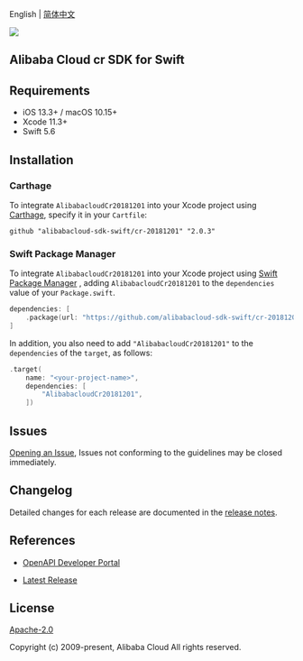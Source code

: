 English | [简体中文](README-CN.md)

![](https://aliyunsdk-pages.alicdn.com/icons/AlibabaCloud.svg)

## Alibaba Cloud cr SDK for Swift

## Requirements

- iOS 13.3+ / macOS 10.15+
- Xcode 11.3+
- Swift 5.6

## Installation

### Carthage

To integrate `AlibabacloudCr20181201` into your Xcode project using [Carthage](https://github.com/Carthage/Carthage), specify it in your `Cartfile`:

```ogdl
github "alibabacloud-sdk-swift/cr-20181201" "2.0.3"
```

### Swift Package Manager

To integrate `AlibabacloudCr20181201` into your Xcode project using [Swift Package Manager](https://swift.org/package-manager/) , adding `AlibabacloudCr20181201` to the `dependencies` value of your `Package.swift`.

```swift
dependencies: [
    .package(url: "https://github.com/alibabacloud-sdk-swift/cr-20181201.git", from: "2.0.3")
]
```

In addition, you also need to add `"AlibabacloudCr20181201"` to the `dependencies` of the `target`, as follows:

```swift
.target(
    name: "<your-project-name>",
    dependencies: [
        "AlibabacloudCr20181201",
    ])
```

## Issues

[Opening an Issue](https://github.com/alibabacloud-sdk-swift/cr-20181201/issues/new), Issues not conforming to the guidelines may be closed immediately.

## Changelog

Detailed changes for each release are documented in the [release notes](./ChangeLog.txt).

## References

* [OpenAPI Developer Portal](https://next.api.alibabacloud.com/home)
- [Latest Release](https://github.com/alibabacloud-sdk-swift/cr-20181201)

## License

[Apache-2.0](http://www.apache.org/licenses/LICENSE-2.0)

Copyright (c) 2009-present, Alibaba Cloud All rights reserved.
